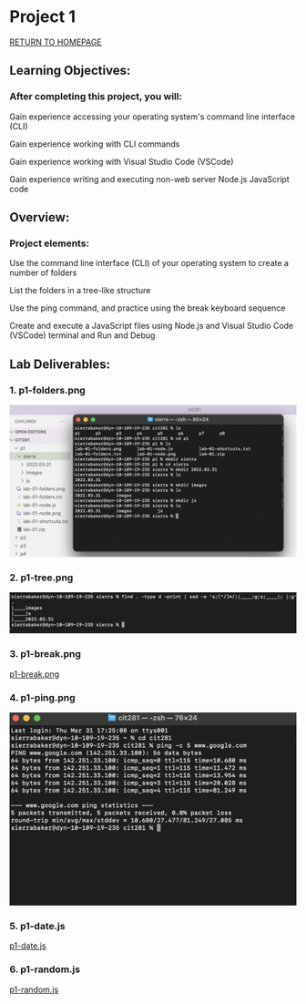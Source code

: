 # Project 1

[RETURN TO HOMEPAGE](https://sierrabakerr.github.io/)


## Learning Objectives:

### After completing this project, you will:


Gain experience accessing your operating system's command line interface (CLI)

Gain experience working with CLI commands

Gain experience working with Visual Studio Code (VSCode)

Gain experience writing and executing non-web server Node.js JavaScript code


## Overview:

### Project elements:


Use the command line interface (CLI) of your operating system to create a number of folders

List the folders in a tree-like structure

Use the ping command, and practice using the break keyboard sequence

Create and execute a JavaScript files using Node.js and Visual Studio Code (VSCode) terminal and Run and Debug



## Lab Deliverables:

### 1. p1-folders.png
![p1-folders.png](p1-folders.png)

### 2. p1-tree.png
![p1-tree.png](p1-tree.png)

### 3. p1-break.png
[p1-break.png](p1-break.png)

### 4. p1-ping.png
![p1-ping.png](p1-ping.png)

### 5. p1-date.js
[p1-date.js](p1-date.js)

### 6. p1-random.js
[p1-random.js](p1-random.js)



